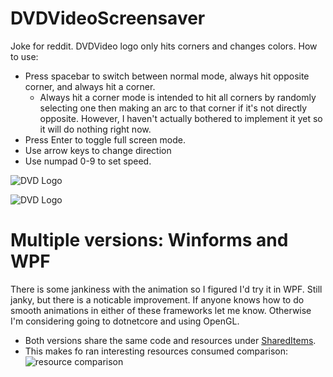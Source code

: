 # DVDVideoScreensaver
Joke for reddit. DVDVideo logo only hits corners and changes colors. 
How to use:
* Press spacebar to switch between normal mode, always hit opposite corner, and always hit a corner.
  *  Always hit a corner mode is intended to hit all corners by randomly selecting one then making an arc to that corner if it's not directly opposite.   However, I haven't actually bothered to implement it yet so it will do nothing right now. 
* Press Enter to toggle full screen mode. 
* Use arrow keys to change direction
* Use numpad 0-9 to set speed.

![DVD Logo](https://i.imgur.com/C4yFe8I.gif)

![DVD Logo](https://i.imgur.com/8uy0IR0.gif)

# Multiple versions: Winforms and WPF
There is some jankiness with the animation so I figured I'd try it in WPF. Still janky, but there is a noticable improvement. If anyone knows how to do smooth animations in either of these frameworks let me know. Otherwise I'm considering going to dotnetcore and using OpenGL. 
* Both versions share the same code and resources under [SharedItems](https://github.com/DerekZiemba/DVDVideoScreensaver/tree/master/SharedItems). 
* This makes fo ran interesting resources consumed comparison:
![resource comparison](https://i.imgur.com/3rxEaDI.png)
